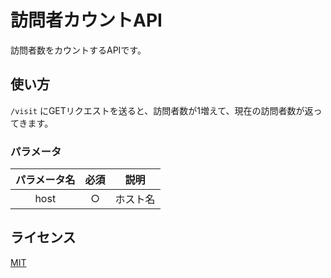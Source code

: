 # 訪問者カウントAPI
訪問者数をカウントするAPIです。

## 使い方
`/visit` にGETリクエストを送ると、訪問者数が1増えて、現在の訪問者数が返ってきます。  

### パラメータ
| パラメータ名 | 必須 | 説明 |
|:---:|:---:|:---:|
| host | ○ | ホスト名 |

## ライセンス
[MIT](./LICENSE)
